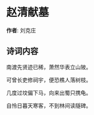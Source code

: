 # 赵清献墓

**作者**: 刘克庄

## 诗词内容

南渡先贤迹已稀，萧然华表立山陂。

可曾长吏修祠宇，便恐樵人落树枝。

几度过坟偏下马，向来出蜀只携龟。

自怜日暮天寒客，不到林间读隧碑。

